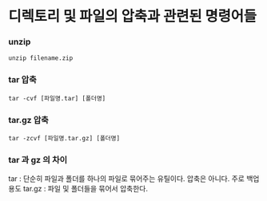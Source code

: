 # 디렉토리 및 파일의 압축과 관련된 명령어들

### unzip

`unzip filename.zip`

### tar 압축
`tar -cvf [파일명.tar] [폴더명]`

### tar.gz 압축
`tar -zcvf [파일명.tar.gz] [폴더명]`

### tar 과 gz 의 차이
tar : 단순히 파일과 폴더를 하나의 파일로 묶어주는 유틸이다. 압축은 아니다. 주로 백업용도
tar.gz : 파일 및 폴더들을 묶어서 압축한다.

